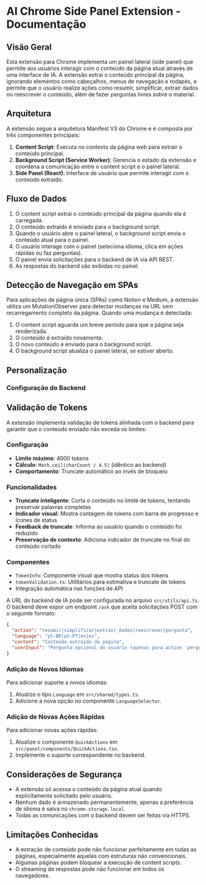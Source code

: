 # AI Chrome Side Panel Extension - Documentação

## Visão Geral

Esta extensão para Chrome implementa um painel lateral (side panel) que permite aos usuários interagir com o conteúdo da página atual através de uma interface de IA. A extensão extrai o conteúdo principal da página, ignorando elementos como cabeçalhos, menus de navegação e rodapés, e permite que o usuário realize ações como resumir, simplificar, extrair dados ou reescrever o conteúdo, além de fazer perguntas livres sobre o material.

## Arquitetura

A extensão segue a arquitetura Manifest V3 do Chrome e é composta por três componentes principais:

1. **Content Script**: Executa no contexto da página web para extrair o conteúdo principal.
2. **Background Script (Service Worker)**: Gerencia o estado da extensão e coordena a comunicação entre o content script e o painel lateral.
3. **Side Panel (React)**: Interface de usuário que permite interagir com o conteúdo extraído.

## Fluxo de Dados

1. O content script extrai o conteúdo principal da página quando ela é carregada.
2. O conteúdo extraído é enviado para o background script.
3. Quando o usuário abre o painel lateral, o background script envia o conteúdo atual para o painel.
4. O usuário interage com o painel (seleciona idioma, clica em ações rápidas ou faz perguntas).
5. O painel envia solicitações para o backend de IA via API REST.
6. As respostas do backend são exibidas no painel.

## Detecção de Navegação em SPAs

Para aplicações de página única (SPAs) como Notion e Medium, a extensão utiliza um MutationObserver para detectar mudanças na URL sem recarregamento completo da página. Quando uma mudança é detectada:

1. O content script aguarda um breve período para que a página seja renderizada.
2. O conteúdo é extraído novamente.
3. O novo conteúdo é enviado para o background script.
4. O background script atualiza o painel lateral, se estiver aberto.

## Personalização

### Configuração do Backend

## Validação de Tokens

A extensão implementa validação de tokens alinhada com o backend para garantir que o conteúdo enviado não exceda os limites:

### Configuração
- **Limite máximo**: 4000 tokens
- **Cálculo**: `Math.ceil(charCount / 4.5)` (idêntico ao backend)
- **Comportamento**: Truncate automático ao invés de bloqueio

### Funcionalidades
- **Truncate inteligente**: Corta o conteúdo no limite de tokens, tentando preservar palavras completas
- **Indicador visual**: Mostra contagem de tokens com barra de progresso e ícones de status
- **Feedback de truncate**: Informa ao usuário quando o conteúdo foi reduzido
- **Preservação de contexto**: Adiciona indicador de truncate no final do conteúdo cortado

### Componentes
- `TokenInfo`: Componente visual que mostra status dos tokens
- `tokenValidation.ts`: Utilitários para estimativa e truncate de tokens
- Integração automática nas funções de API

A URL do backend de IA pode ser configurada no arquivo `src/utils/api.ts`. O backend deve expor um endpoint `/ask` que aceita solicitações POST com o seguinte formato:

```json
{
  "action": "resumir|simplificar|extrair_dados|reescrever|pergunta",
  "language": "pt-BR|pt-PT|en|es",
  "content": "Conteúdo extraído da página",
  "userInput": "Pergunta opcional do usuário (apenas para action 'pergunta')"
}
```

### Adição de Novos Idiomas

Para adicionar suporte a novos idiomas:

1. Atualize o tipo `Language` em `src/shared/types.ts`.
2. Adicione a nova opção no componente `LanguageSelector`.

### Adição de Novas Ações Rápidas

Para adicionar novas ações rápidas:

1. Atualize o componente `QuickActions` em `src/panel/components/QuickActions.tsx`.
2. Implemente o suporte correspondente no backend.

## Considerações de Segurança

- A extensão só acessa o conteúdo da página atual quando explicitamente solicitado pelo usuário.
- Nenhum dado é armazenado permanentemente, apenas a preferência de idioma é salva no `chrome.storage.local`.
- Todas as comunicações com o backend devem ser feitas via HTTPS.

## Limitações Conhecidas

- A extração de conteúdo pode não funcionar perfeitamente em todas as páginas, especialmente aquelas com estruturas não convencionais.
- Algumas páginas podem bloquear a execução de content scripts.
- O streaming de respostas pode não funcionar em todos os navegadores.

